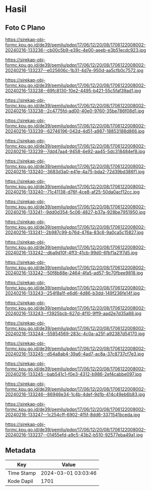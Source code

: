 # Hasil

## Foto C Plano

https://sirekap-obj-formc.kpu.go.id/de39/pemilu/pdpr/17/06/12/20/08/1706122008002-20240216-133236--cb00c5b9-e39c-4e00-aeeb-e3b51ecdc923.jpg

https://sirekap-obj-formc.kpu.go.id/de39/pemilu/pdpr/17/06/12/20/08/1706122008002-20240216-133237--e025606c-1b31-4d7e-950d-aa5cfb0c7572.jpg

https://sirekap-obj-formc.kpu.go.id/de39/pemilu/pdpr/17/06/12/20/08/1706122008002-20240216-133238--69fc8130-10e2-4495-b421-55c5faf39ad1.jpg

https://sirekap-obj-formc.kpu.go.id/de39/pemilu/pdpr/17/06/12/20/08/1706122008002-20240216-133238--2c4775fd-ad00-40e0-9760-35be786f08d1.jpg

https://sirekap-obj-formc.kpu.go.id/de39/pemilu/pdpr/17/06/12/20/08/1706122008002-20240216-133239--62746196-042d-4d51-a987-18853188d866.jpg

https://sirekap-obj-formc.kpu.go.id/de39/pemilu/pdpr/17/06/12/20/08/1706122008002-20240216-133239--7dd47aa4-9458-4e92-aa45-5dc318484ef8.jpg

https://sirekap-obj-formc.kpu.go.id/de39/pemilu/pdpr/17/06/12/20/08/1706122008002-20240216-133240--3683d3a0-e41e-4a75-bda2-72d39bd386f1.jpg

https://sirekap-obj-formc.kpu.go.id/de39/pemilu/pdpr/17/06/12/20/08/1706122008002-20240216-133240--71c41138-d76f-4ce8-af25-50da0acf12cc.jpg

https://sirekap-obj-formc.kpu.go.id/de39/pemilu/pdpr/17/06/12/20/08/1706122008002-20240216-133241--9dd0d354-5c06-4827-b37a-928be7951950.jpg

https://sirekap-obj-formc.kpu.go.id/de39/pemilu/pdpr/17/06/12/20/08/1706122008002-20240216-133241--2b987c99-b76d-476a-83c6-9a0ca5c15827.jpg

https://sirekap-obj-formc.kpu.go.id/de39/pemilu/pdpr/17/06/12/20/08/1706122008002-20240216-133242--dba9d10f-4ff3-41cb-99d0-6fbf1a21f7d5.jpg

https://sirekap-obj-formc.kpu.go.id/de39/pemilu/pdpr/17/06/12/20/08/1706122008002-20240216-133242--50f8b88e-2464-4fa5-ad57-9c70fbee9818.jpg

https://sirekap-obj-formc.kpu.go.id/de39/pemilu/pdpr/17/06/12/20/08/1706122008002-20240216-133243--254f8a1f-e6d6-4d86-b3dd-149f236fe14f.jpg

https://sirekap-obj-formc.kpu.go.id/de39/pemilu/pdpr/17/06/12/20/08/1706122008002-20240216-133243--f3925bcb-627d-4f10-9ff9-aad2e7d35a88.jpg

https://sirekap-obj-formc.kpu.go.id/de39/pemilu/pdpr/17/06/12/20/08/1706122008002-20240216-133244--55854569-283c-4c0a-a25f-a92387d54170.jpg

https://sirekap-obj-formc.kpu.go.id/de39/pemilu/pdpr/17/06/12/20/08/1706122008002-20240216-133245--d54a8ab4-39a6-4ad7-ac8a-37c8737cf7e3.jpg

https://sirekap-obj-formc.kpu.go.id/de39/pemilu/pdpr/17/06/12/20/08/1706122008002-20240216-133245--bab541c1-f0e3-4312-b986-2ef4cabbe097.jpg

https://sirekap-obj-formc.kpu.go.id/de39/pemilu/pdpr/17/06/12/20/08/1706122008002-20240216-133246--86946e34-1c4b-4def-9d1b-414c49eb6b83.jpg

https://sirekap-obj-formc.kpu.go.id/de39/pemilu/pdpr/17/06/12/20/08/1706122008002-20240216-133247--1c254cff-6902-4f5f-8dd6-3371541bceda.jpg

https://sirekap-obj-formc.kpu.go.id/de39/pemilu/pdpr/17/06/12/20/08/1706122008002-20240216-133237--01455efd-a9c5-43b2-b510-92577eba49a1.jpg


## Metadata

| Key        | Value               |
| ---------- | ------------------- |
| Time Stamp | 2024-03-01 03:03:46 |
| Kode Dapil | 1701                |



